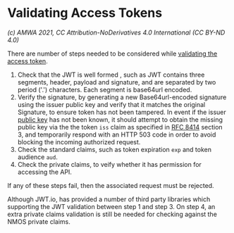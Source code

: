 
# Validating Access Tokens
_(c) AMWA 2021, CC Attribution-NoDerivatives 4.0 International (CC BY-ND 4.0)_

There are number of steps needed to be considered while [validating the access token](https://specs.amwa.tv/is-10/branches/v1.0-dev/docs/4.5._Behaviour_-_Resource_Servers.html#validation-of-access-token). 

1. Check that the JWT is well formed , such as JWT contains three segments, header, payload and signature, and are separated by two period ('.') characters. Each segment is base64url encoded.    
2. Verify the signature, by generating a new Base64url-encoded signature using the issuer public key and verify that it matches the original Signature, to ensure token has not been tampered.  In event if the issuer [public key](https://specs.amwa.tv/is-10/branches/v1.0-dev/docs/4.5._Behaviour_-_Resource_Servers.html#public-keys) has not been known, it should attempt to obtain the missing public key via the the token `iss` claim as specified in [RFC 8414](https://tools.ietf.org/html/rfc8414 "OAuth 2.0 Authorization Server Metadata") section 3, and temporarily respond with an HTTP 503 code in order to avoid blocking the incoming authorized request.
3. Check the standard claims, such as token expiration `exp` and token audience `aud`.
4. Check the private claims, to veify whether it has permission for accessing the API.

If any of these steps fail, then the associated request must be rejected.

Although JWT.io, has provided a number of third party libraries which supporting the JWT validation between step 1 and step 3. On step 4, an extra private claims validation is still be needed for checking against the NMOS private claims.
<!--stackedit_data:
eyJoaXN0b3J5IjpbLTE1NzM2MjEyMDhdfQ==
-->